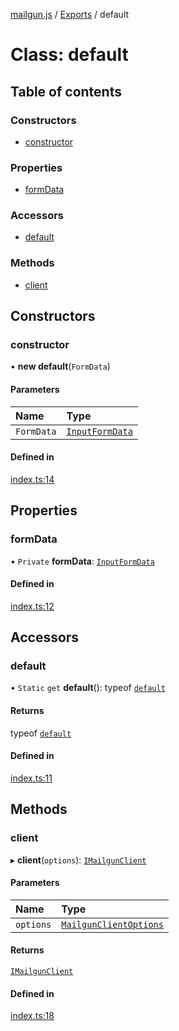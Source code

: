 [mailgun.js](../README.md) / [Exports](../modules.md) / default

# Class: default

## Table of contents

### Constructors

- [constructor](default.md#constructor)

### Properties

- [formData](default.md#formdata)

### Accessors

- [default](default.md#default)

### Methods

- [client](default.md#client)

## Constructors

### constructor

• **new default**(`FormData`)

#### Parameters

| Name | Type |
| :------ | :------ |
| `FormData` | [`InputFormData`](../modules.md#inputformdata) |

#### Defined in

[index.ts:14](https://github.com/mailgun/mailgun.js/blob/baf58b4/lib/index.ts#L14)

## Properties

### formData

• `Private` **formData**: [`InputFormData`](../modules.md#inputformdata)

#### Defined in

[index.ts:12](https://github.com/mailgun/mailgun.js/blob/baf58b4/lib/index.ts#L12)

## Accessors

### default

• `Static` `get` **default**(): typeof [`default`](default.md)

#### Returns

typeof [`default`](default.md)

#### Defined in

[index.ts:11](https://github.com/mailgun/mailgun.js/blob/baf58b4/lib/index.ts#L11)

## Methods

### client

▸ **client**(`options`): [`IMailgunClient`](../interfaces/Interfaces.IMailgunClient.md)

#### Parameters

| Name | Type |
| :------ | :------ |
| `options` | [`MailgunClientOptions`](../modules.md#mailgunclientoptions) |

#### Returns

[`IMailgunClient`](../interfaces/Interfaces.IMailgunClient.md)

#### Defined in

[index.ts:18](https://github.com/mailgun/mailgun.js/blob/baf58b4/lib/index.ts#L18)
